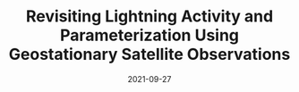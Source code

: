 ---
title: "Revisiting Lightning Activity and Parameterization Using Geostationary Satellite Observations"
date: 2021-09-27
pubtype: "1st-author"
featured: true
description: "<b>Xin Zhang</b>, Yan Yin, Julia Kukulies, Yang Li, Xiang Kuang, Chuan He, Jeff L Lapierre, Dongxin Jiang, and Jinghua Chen <br> In: Remote Sensing"
link: "https://doi.org/10.3390/rs13193866"
weight: 1
sitemap:
  priority : 0.8
outputs: "resume"
---